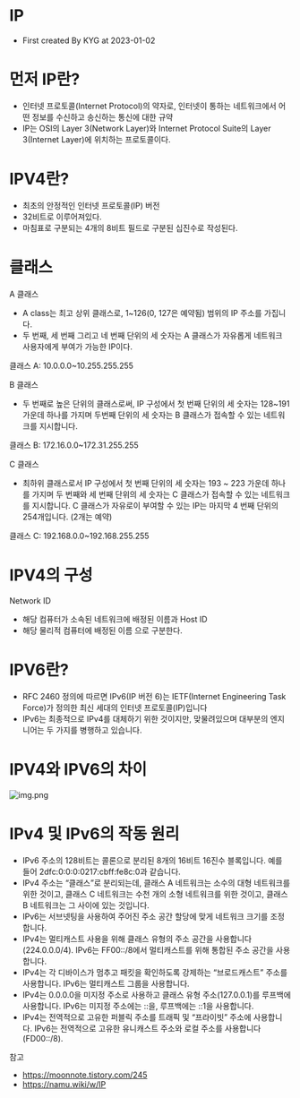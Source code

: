 # IP
- First created By KYG at 2023-01-02

# 먼저 IP란?
- 인터넷 프로토콜(Internet Protocol)의 약자로, 인터넷이 통하는 네트워크에서 어떤 정보를 수신하고 송신하는 통신에 대한 규약
- IP는 OSI의 Layer 3(Network Layer)와 Internet Protocol Suite의 Layer 3(Internet Layer)에 위치하는 프로토콜이다.

# IPV4란?
- 최초의 안정적인 인터넷 프로토콜(IP) 버전
- 32비트로 이루어져있다.
- 마침표로 구분되는 4개의 8비트 필드로 구분된 십진수로 작성된다.

# 클래스
A 클래스
- A class는 최고 상위 클래스로, 1~126(0, 127은 예약됨) 범위의 IP 주소를 가집니다.
- 두 번째, 세 번째 그리고 네 번째 단위의 세 숫자는 A 클래스가 자유롭게 네트워크 사용자에게 부여가 가능한 IP이다.

클래스 A: 10.0.0.0~10.255.255.255


B 클래스
- 두 번째로 높은 단위의 클래스로써, IP 구성에서 첫 번째 단위의 세 숫자는 128~191 가운데 하나를 가지며 두번째 단위의 세 숫자는
B 클래스가 접속할 수 있는 네트워크를 지시합니다.

클래스 B: 172.16.0.0~172.31.255.255


C 클래스
- 최하위 클래스로서 IP 구성에서 첫 번째 단위의 세 숫자는 193 ~ 223 가운데 하나를 가지며 두 번째와 세 번째 단위의 세 숫자는
C 클래스가 접속할 수 있는 네트워크를 지시합니다. C 클래스가 자유로이 부여할 수 있는 IP는 마지막 4 번째 단위의 254개입니다. (2개는 예약)

클래스 C: 192.168.0.0~192.168.255.255


# IPV4의 구성
Network ID 
- 해당 컴퓨터가 소속된 네트워크에 배정된 이름과
Host ID 
- 해당 물리적 컴퓨터에 배정된 이름 으로 구분한다.

# IPV6란?
- RFC 2460 정의에 따르면 IPv6(IP 버전 6)는 IETF(Internet Engineering Task Force)가 정의한 최신 세대의 인터넷 프로토콜(IP)입니다
- IPv6는 최종적으로 IPv4를 대체하기 위한 것이지만, 맞물려있으며 대부분의 엔지니어는 두 가지를 병행하고 있습니다.

# IPV4와 IPV6의 차이
![img.png](../../../etc/image/Network_image/img.png)

# IPv4 및 IPv6의 작동 원리
- IPv6 주소의 128비트는 콜론으로 분리된 8개의 16비트 16진수 블록입니다. 예를 들어 2dfc:0:0:0:0217:cbff:fe8c:0과 같습니다.
- IPv4 주소는 “클래스”로 분리되는데, 클래스 A 네트워크는 소수의 대형 네트워크를 위한 것이고, 클래스 C 네트워크는 수천 개의 소형 네트워크를 위한 것이고, 클래스 B 네트워크는 그 사이에 있는 것입니다.
- IPv6는 서브넷팅을 사용하여 주어진 주소 공간 할당에 맞게 네트워크 크기를 조정합니다.
- IPv4는 멀티캐스트 사용을 위해 클래스 유형의 주소 공간을 사용합니다(224.0.0.0/4). IPv6는 FF00::/8에서 멀티캐스트를 위해 통합된 주소 공간을 사용합니다.
- IPv4는 각 디바이스가 멈추고 패킷을 확인하도록 강제하는 “브로드캐스트” 주소를 사용합니다. IPv6는 멀티캐스트 그룹을 사용합니다.
- IPv4는 0.0.0.0을 미지정 주소로 사용하고 클래스 유형 주소(127.0.0.1)를 루프백에 사용합니다. IPv6는 미지정 주소에는 ::을, 루프백에는 ::1을 사용합니다.
- IPv4는 전역적으로 고유한 퍼블릭 주소를 트래픽 및 “프라이빗” 주소에 사용합니다. IPv6는 전역적으로 고유한 유니캐스트 주소와 로컬 주소를 사용합니다(FD00::/8).


참고
- https://moonnote.tistory.com/245
- https://namu.wiki/w/IP